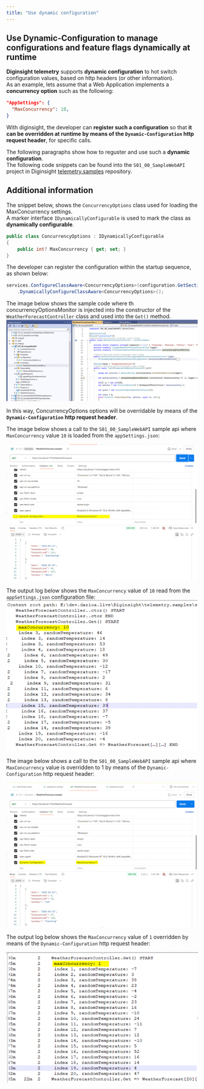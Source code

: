 ```yaml
---
title: "Use dynamic configuration"
---
```


## Use Dynamic-Configuration to manage configurations and feature flags dynamically at runtime

__Diginsight telemetry__ supports __dynamic configuration__ to hot switch configuration values, based on http headers (or other information).<br>
As an example, lets assume that a Web Application implements a __concurrency option__ such as the following:

```json
"AppSettings": {
  "MaxConcurrency": 10,
}
```
With diginsight, the developer can __register such a configuration__ so that __it can be overridden at runtime by means of  the `Dynamic-Configuration` http request header__, for specific calls.<br>

The following paragraphs show how to reguster and use such a __dynamic configuration__.<br>
The following code snippets can be found into the `S01_00_SampleWebAPI` project in Diginsight [telemetry.samples](https://github.com/diginsight/telemetry.samples) repository.


## Additional information

The snippet below, shows the `ConcurrencyOptions` class used for loading the MaxConcurrency settings.<br>
A marker interface `IDynamicallyConfigurable` is used to mark the class as __dynamically configurable__.<br>

```c#
public class ConcurrencyOptions : IDynamicallyConfigurable
{
    public int? MaxConcurrency { get; set; }
}
```

The developer can register the configuration within the startup sequence, as shown below:
```c#
services.ConfigureClassAware<ConcurrencyOptions>(configuration.GetSection("AppSettings"))
    .DynamicallyConfigureClassAware<ConcurrencyOptions>();
```

The image below shows the sample code where th concurrencyOptionsMonitor is injected into the constructor of the `WeatherForecastController` class and used into the `Get()` method.<br>
![alt text](<11.01 - HowTo Use Dynamic-Configuration/000.01 code to read MaxConcurrency option.png>)

In this way, ConcurrencyOptions options will be overridable by means of the __`Dynamic-Configuration` http request header__.

The image below shows a call to the `S01_00_SampleWebAPI` sample api where `MaxConcurrency` value `10` is loaded from the `appSettings.json`:

![alt text](<11.01 - HowTo Use Dynamic-Configuration/000.02 Postman call to S01_00_SampleWebAPI.png>)

The output log below shows the `MaxConcurrency` value of `10` read from the `appSettings.json` configuration file:
![alt text](<11.01 - HowTo Use Dynamic-Configuration/000.02a Postman call to S01_00_SampleWebAPI.png>)

The image below shows a call to the `S01_00_SampleWebAPI` sample api where `MaxConcurrency` value is overridden to 1 by means of the `Dynamic-Configuration` http request header:

![alt text](<11.01 - HowTo Use Dynamic-Configuration/000.03 Postman call overriding Feature flags.png>)

The output log below shows the `MaxConcurrency` value of `1` overridden by means of the `Dynamic-Configuration` http request header:

![alt text](<11.01 - HowTo Use Dynamic-Configuration/000.03a Log showing dynamic configuation override.png>)